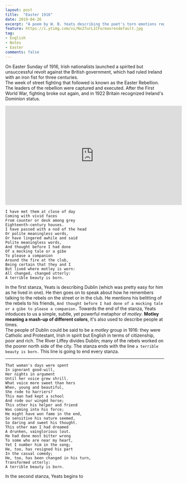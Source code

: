 ```yaml
---
layout: post
title:  "Easter 1916"
date: 2019-04-26
excerpt: "A poem by W. B. Yeats describing the poet's torn emotions regarding the events of the Easter Rising staged in Ireland against British rule on Easter Monday, April 24, 1916. The uprising was unsuccessful, and most of the Irish republican leaders involved were executed for treason."
feature: https://i.ytimg.com/vi/Nx27urL1CFo/maxresdefault.jpg
tag:
- English
- Notes
- Easter
comments: false
---
```


On Easter Sunday of 1916, Irish nationalists launched a spirited but unsuccessful revolt against the British government, which had ruled Ireland with an iron fist for three centuries.  
The week of street fighting that followed is known as the Easter Rebellion. The leaders of the rebellion were captured and executed. After the First World War, fighting broke out again, and in 1922 Britain recognized Ireland's Dominion status.

<iframe width="560" height="315" src="https://www.youtube.com/embed/VLt_OuzW9n0" frameborder="0" allow="accelerometer; autoplay; encrypted-media; gyroscope; picture-in-picture"> </iframe>

    I have met them at close of day
    Coming with vivid faces
    From counter or desk among grey
    Eighteenth-century houses.
    I have passed with a nod of the head
    Or polite meaningless words,
    Or have lingered awhile and said
    Polite meaningless words,
    And thought before I had done
    Of a mocking tale or a gibe
    To please a companion
    Around the fire at the club,
    Being certain that they and I
    But lived where motley is worn:
    All changed, changed utterly:
    A terrible beauty is born.

In the first stanza, Yeats is describing Dublin (which was pretty easy for him as he lived in one). He then goes on to speak about how he remembers talking to the rebels on the street or in the club. He mentions his belitting of the rebels to his friends, `And thought before I had done of a mocking tale or a gibe to please a companion.` Towards the end of the stanza, Yeats intoduces to us a simple, subtle, yet powerful metaphor of *motley*. **Motley meaning a mash-up of different colors**, it's also used to describe people at times.  
The people of Dublin could be said to be a *motley* group in 1916: they were Catholic and Protestant, Irish in spirit but English in terms of citizenship, poor and rich. The River Liffey divides Dublin; many of the rebels worked on the poorer north side of the city. The stanza ends with the line `a terrible beauty is born.` This line is going to end every stanza.

---

    That woman's days were spent
    In ignorant good-will,
    Her nights in argument
    Until her voice grew shrill.
    What voice more sweet than hers
    When, young and beautiful,
    She rode to harriers?
    This man had kept a school
    And rode our wingèd horse;
    This other his helper and friend
    Was coming into his force;
    He might have won fame in the end,
    So sensitive his nature seemed,
    So daring and sweet his thought.
    This other man I had dreamed
    A drunken, vainglorious lout.
    He had done most bitter wrong
    To some who are near my heart,
    Yet I number him in the song;
    He, too, has resigned his part
    In the casual comedy;
    He, too, has been changed in his turn,
    Transformed utterly:
    A terrible beauty is born.

In the second stanza, Yeats begins to 
